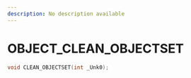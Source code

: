 ```yaml
---
description: No description available 
---
```


# OBJECT\_CLEAN_OBJECTSET

```cpp
void CLEAN_OBJECTSET(int _Unk0);
```